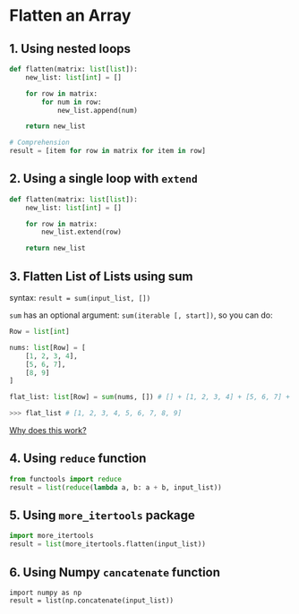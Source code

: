 # Flatten an Array

## 1. Using nested loops

```py
def flatten(matrix: list[list]):
    new_list: list[int] = []

    for row in matrix:
        for num in row:
            new_list.append(num)

    return new_list

# Comprehension
result = [item for row in matrix for item in row]
```

## 2. Using a single loop with `extend`

```py
def flatten(matrix: list[list]):
    new_list: list[int] = []

    for row in matrix:
        new_list.extend(row)

    return new_list
```

## 3. Flatten List of Lists using sum

syntax: `result = sum(input_list, [])`

`sum` has an optional argument: `sum(iterable [, start])`, so you can do:

```py
Row = list[int]

nums: list[Row] = [
    [1, 2, 3, 4],
    [5, 6, 7],
    [8, 9]
]

flat_list: list[Row] = sum(nums, []) # [] + [1, 2, 3, 4] + [5, 6, 7] + [8, 9]

>>> flat_list # [1, 2, 3, 4, 5, 6, 7, 8, 9]
```

[Why does this work?](https://mathieularose.com/how-not-to-flatten-a-list-of-lists-in-python)

## 4. Using `reduce` function

```py
from functools import reduce
result = list(reduce(lambda a, b: a + b, input_list))
```

## 5. Using `more_itertools` package

```py
import more_itertools
result = list(more_itertools.flatten(input_list))
```

## 6. Using Numpy `cancatenate` function

```PY
import numpy as np
result = list(np.concatenate(input_list))
```
